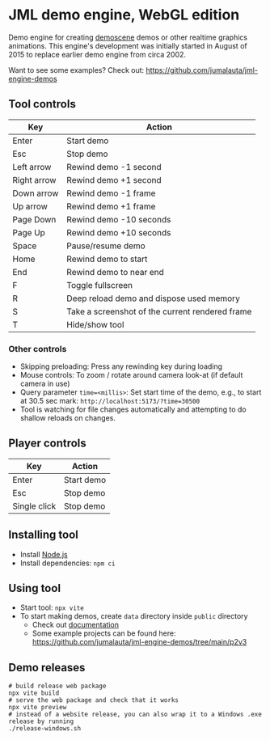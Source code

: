 # JML demo engine, WebGL edition

Demo engine for creating [demoscene](https://en.wikipedia.org/wiki/Demoscene) demos or other realtime graphics animations. This engine's development was initially started in August of 2015 to replace earlier demo engine from circa 2002.

Want to see some examples? Check out: https://github.com/jumalauta/jml-engine-demos

## Tool controls

| Key               | Action                    |
|-------------------|---------------------------|
| Enter             | Start demo                |
| Esc               | Stop demo                 |
| Left arrow        | Rewind demo -1 second     |
| Right arrow       | Rewind demo +1 second     |
| Down arrow        | Rewind demo -1 frame      |
| Up arrow          | Rewind demo +1 frame      |
| Page Down         | Rewind demo -10 seconds   |
| Page Up           | Rewind demo +10 seconds   |
| Space             | Pause/resume demo         |
| Home              | Rewind demo to start      |
| End               | Rewind demo to near end   |
| F                 | Toggle fullscreen |
| R                 | Deep reload demo and dispose used memory |
| S                 | Take a screenshot of the current rendered frame |
| T                 | Hide/show tool |

### Other controls

* Skipping preloading: Press any rewinding key during loading
* Mouse controls: To zoom / rotate around camera look-at (if default camera in use)
* Query parameter `time=<millis>`: Set start time of the demo, e.g., to start at 30.5 sec mark: `http://localhost:5173/?time=30500`
* Tool is watching for file changes automatically and attempting to do shallow reloads on changes.

## Player controls

| Key               | Action                    |
|-------------------|---------------------------|
| Enter             | Start demo                |
| Esc               | Stop demo                 |
| Single click      | Stop demo                 |

## Installing tool

- Install [Node.js](https://nodejs.org/en)
- Install dependencies: `npm ci`

## Using tool

- Start tool: `npx vite`
- To start making demos, create `data` directory inside `public` directory
  - Check out [documentation](documentation.md)
  - Some example projects can be found here: https://github.com/jumalauta/jml-engine-demos/tree/main/p2v3

## Demo releases

```
# build release web package
npx vite build
# serve the web package and check that it works
npx vite preview
# instead of a website release, you can also wrap it to a Windows .exe release by running
./release-windows.sh
```
